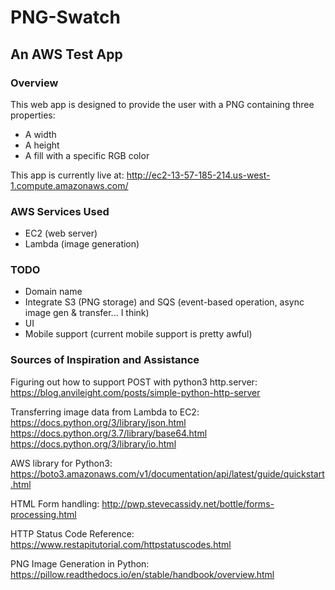 # PNG-Swatch
## An AWS Test App

### Overview
This web app is designed to provide the user with a PNG containing three properties:
- A width
- A height
- A fill with a specific RGB color

This app is currently live at:
http://ec2-13-57-185-214.us-west-1.compute.amazonaws.com/

### AWS Services Used
- EC2 (web server)
- Lambda (image generation)

### TODO
- Domain name
- Integrate S3 (PNG storage) and SQS (event-based operation, async image gen & transfer... I think)
- UI
- Mobile support (current mobile support is pretty awful)

### Sources of Inspiration and Assistance
Figuring out how to support POST with python3 http.server:
https://blog.anvileight.com/posts/simple-python-http-server

Transferring image data from Lambda to EC2:
https://docs.python.org/3/library/json.html
https://docs.python.org/3.7/library/base64.html
https://docs.python.org/3/library/io.html

AWS library for Python3:
https://boto3.amazonaws.com/v1/documentation/api/latest/guide/quickstart.html

HTML Form handling:
http://pwp.stevecassidy.net/bottle/forms-processing.html

HTTP Status Code Reference:
https://www.restapitutorial.com/httpstatuscodes.html

PNG Image Generation in Python:
https://pillow.readthedocs.io/en/stable/handbook/overview.html


